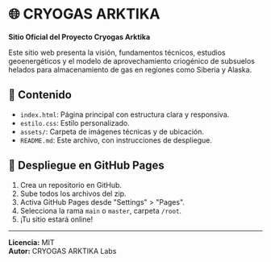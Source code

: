 
# 🌐 CRYOGAS ARKTIKA

**Sitio Oficial del Proyecto Cryogas Arktika**

Este sitio web presenta la visión, fundamentos técnicos, estudios geoenergéticos y el modelo de aprovechamiento criogénico de subsuelos helados para almacenamiento de gas en regiones como Siberia y Alaska.

## 🔧 Contenido

- `index.html`: Página principal con estructura clara y responsiva.
- `estilo.css`: Estilo personalizado.
- `assets/`: Carpeta de imágenes técnicas y de ubicación.
- `README.md`: Este archivo, con instrucciones de despliegue.

## 🚀 Despliegue en GitHub Pages

1. Crea un repositorio en GitHub.
2. Sube todos los archivos del zip.
3. Activa GitHub Pages desde "Settings" > "Pages".
4. Selecciona la rama `main` o `master`, carpeta `/root`.
5. ¡Tu sitio estará online!

---

**Licencia:** MIT  
**Autor:** CRYOGAS ARKTIKA Labs  
